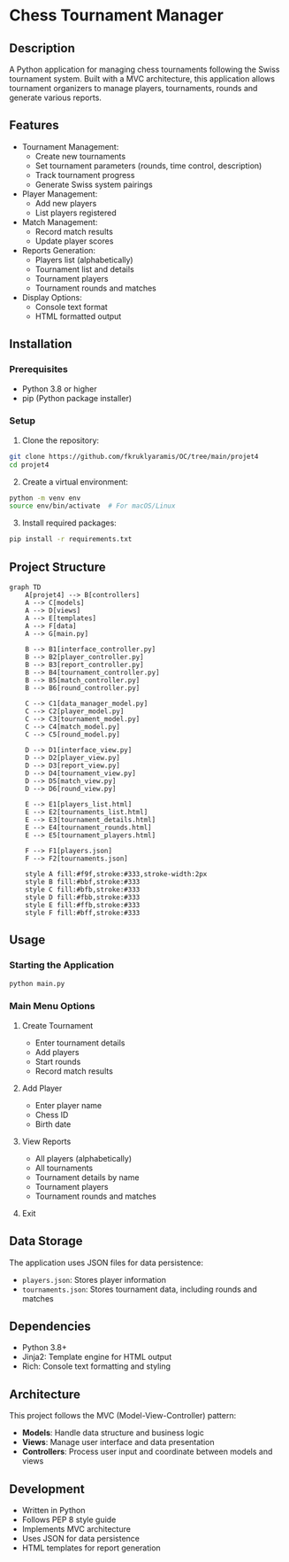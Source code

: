 # Chess Tournament Manager

## Description
A Python application for managing chess tournaments following the Swiss tournament system. Built with a MVC architecture, this application allows tournament organizers to manage players, tournaments, rounds and generate various reports.

## Features
- Tournament Management:
  - Create new tournaments
  - Set tournament parameters (rounds, time control, description)
  - Track tournament progress
  - Generate Swiss system pairings
- Player Management:
  - Add new players
  - List players registered
- Match Management:
  - Record match results
  - Update player scores
- Reports Generation:
  - Players list (alphabetically)
  - Tournament list and details
  - Tournament players
  - Tournament rounds and matches
- Display Options:
  - Console text format
  - HTML formatted output

## Installation

### Prerequisites
- Python 3.8 or higher
- pip (Python package installer)

### Setup
1. Clone the repository:
```bash
git clone https://github.com/fkruklyaramis/OC/tree/main/projet4
cd projet4
```

2. Create a virtual environment:
```bash
python -m venv env
source env/bin/activate  # For macOS/Linux
```

3. Install required packages:
```bash
pip install -r requirements.txt
```

## Project Structure
```mermaid
graph TD
    A[projet4] --> B[controllers]
    A --> C[models]
    A --> D[views]
    A --> E[templates]
    A --> F[data]
    A --> G[main.py]

    B --> B1[interface_controller.py]
    B --> B2[player_controller.py]
    B --> B3[report_controller.py]
    B --> B4[tournament_controller.py]
    B --> B5[match_controller.py]
    B --> B6[round_controller.py]

    C --> C1[data_manager_model.py]
    C --> C2[player_model.py]
    C --> C3[tournament_model.py]
    C --> C4[match_model.py]
    C --> C5[round_model.py]

    D --> D1[interface_view.py]
    D --> D2[player_view.py]
    D --> D3[report_view.py]
    D --> D4[tournament_view.py]
    D --> D5[match_view.py]
    D --> D6[round_view.py]

    E --> E1[players_list.html]
    E --> E2[tournaments_list.html]
    E --> E3[tournament_details.html]
    E --> E4[tournament_rounds.html]
    E --> E5[tournament_players.html]

    F --> F1[players.json]
    F --> F2[tournaments.json]

    style A fill:#f9f,stroke:#333,stroke-width:2px
    style B fill:#bbf,stroke:#333
    style C fill:#bfb,stroke:#333
    style D fill:#fbb,stroke:#333
    style E fill:#ffb,stroke:#333
    style F fill:#bff,stroke:#333
```

## Usage

### Starting the Application
```bash
python main.py
```

### Main Menu Options
1. Create Tournament
   - Enter tournament details
   - Add players
   - Start rounds
   - Record match results

2. Add Player
   - Enter player name
   - Chess ID
   - Birth date

3. View Reports
   - All players (alphabetically)
   - All tournaments
   - Tournament details by name
   - Tournament players
   - Tournament rounds and matches

4. Exit

## Data Storage
The application uses JSON files for data persistence:
- `players.json`: Stores player information
- `tournaments.json`: Stores tournament data, including rounds and matches

## Dependencies
- Python 3.8+
- Jinja2: Template engine for HTML output
- Rich: Console text formatting and styling

## Architecture
This project follows the MVC (Model-View-Controller) pattern:
- **Models**: Handle data structure and business logic
- **Views**: Manage user interface and data presentation
- **Controllers**: Process user input and coordinate between models and views

## Development
- Written in Python
- Follows PEP 8 style guide
- Implements MVC architecture
- Uses JSON for data persistence
- HTML templates for report generation